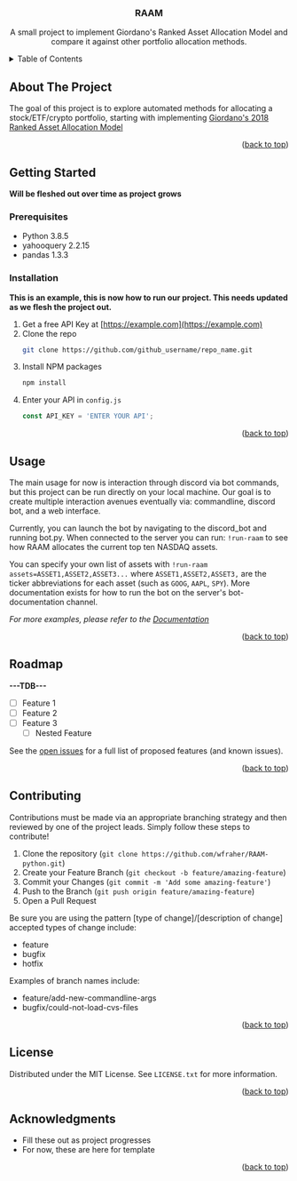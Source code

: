 
<!-- PROJECT SHIELDS -->
<!--
*** I'm using markdown "reference style" links for readability.
*** Reference links are enclosed in brackets [ ] instead of parentheses ( ).
*** See the bottom of this document for the declaration of the reference variables
*** for contributors-url, forks-url, etc. This is an optional, concise syntax you may use.
*** https://www.markdownguide.org/basic-syntax/#reference-style-links
-->


<!-- PROJECT LOGO *Removed this since we don't have a logo yet*-->
<br />
<div align="center">
<h3 align="center">RAAM</h3>

  <p align="center">
    A small project to implement Giordano's Ranked Asset Allocation Model and compare it against other portfolio allocation methods.
    <!--
    <br />
    <a href="https://github.com/github_username/repo_name"><strong>Explore the docs »</strong></a>
    <br />
    <br />
    <a href="https://github.com/github_username/repo_name">View Demo</a>
    ·
    <a href="https://github.com/github_username/repo_name/issues">Report Bug</a>
    ·
    <a href="https://github.com/github_username/repo_name/issues">Request Feature</a>
    -->
  </p>
</div>



<!-- TABLE OF CONTENTS -->
<details>
  <summary>Table of Contents</summary>
  <ol>
    <li>
      <a href="#about-the-project">About The Project</a>
    </li>
    <li>
      <a href="#getting-started">Getting Started</a>
      <ul>
        <li><a href="#prerequisites">Prerequisites</a></li>
        <li><a href="#installation">Installation</a></li>
      </ul>
    </li>
    <li><a href="#usage">Usage</a></li>
    <li><a href="#roadmap">Roadmap</a></li>
    <li><a href="#contributing">Contributing</a></li>
    <li><a href="#license">License</a></li>
    <li><a href="#acknowledgments">Acknowledgments</a></li>
  </ol>
</details>



<!-- ABOUT THE PROJECT -->
## About The Project

The goal of this project is to explore automated methods for allocating a stock/ETF/crypto portfolio, starting with implementing [Giordano's 2018 Ranked Asset Allocation Model](https://tanassociation.org/wp-content/uploads/2018/05/2018_dowaward-giordano.pdf)
<p align="right">(<a href="#readme-top">back to top</a>)</p>



<!-- GETTING STARTED -->
## Getting Started

**Will be fleshed out over time as project grows**
### Prerequisites

 - Python 3.8.5
 - yahooquery 2.2.15
 - pandas 1.3.3

### Installation
**This is an example, this is now how to run our project. This needs updated as we flesh the project out.**
1. Get a free API Key at [https://example.com](https://example.com)
2. Clone the repo
   ```sh
   git clone https://github.com/github_username/repo_name.git
   ```
3. Install NPM packages
   ```sh
   npm install
   ```
4. Enter your API in `config.js`
   ```js
   const API_KEY = 'ENTER YOUR API';
   ```

<p align="right">(<a href="#readme-top">back to top</a>)</p>



<!-- USAGE EXAMPLES -->
## Usage

The main usage for now is interaction through discord via bot commands, but this
project can be run directly on your local machine. Our goal is to create multiple
interaction avenues eventually via: commandline, discord bot, and a web interface.

Currently, you can launch the bot by navigating to the discord_bot and running bot.py. When connected to the server you can run:
`!run-raam` to see how RAAM allocates the current top ten NASDAQ assets.

You can specify your own list of assets with `!run-raam assets=ASSET1,ASSET2,ASSET3...` where `ASSET1,ASSET2,ASSET3,` are the ticker abbreviations for each asset (such as `GOOG`, `AAPL`, `SPY`).
More documentation exists for how to run the bot on the server's bot-documentation channel.

_For more examples, please refer to the [Documentation](https://example.com)_

<p align="right">(<a href="#readme-top">back to top</a>)</p>



<!-- ROADMAP -->
## Roadmap
**---TDB---**
- [ ] Feature 1
- [ ] Feature 2
- [ ] Feature 3
    - [ ] Nested Feature

See the [open issues](https://github.com/github_username/repo_name/issues) for a full list of proposed features (and known issues).

<p align="right">(<a href="#readme-top">back to top</a>)</p>



<!-- CONTRIBUTING -->
## Contributing

Contributions must be made via an appropriate branching strategy and then reviewed by one of the project leads. Simply follow these
steps to contribute!

1. Clone the repository (`git clone https://github.com/wfraher/RAAM-python.git`)
2. Create your Feature Branch (`git checkout -b feature/amazing-feature`)
3. Commit your Changes (`git commit -m 'Add some amazing-feature'`)
4. Push to the Branch (`git push origin feature/amazing-feature`)
5. Open a Pull Request

Be sure you are using the pattern [type of change]/[description of change]
accepted types of change include:
- feature
- bugfix
- hotfix

Examples of branch names include:
- feature/add-new-commandline-args
- bugfix/could-not-load-cvs-files

<p align="right">(<a href="#readme-top">back to top</a>)</p>



<!-- LICENSE -->
## License

Distributed under the MIT License. See `LICENSE.txt` for more information.

<p align="right">(<a href="#readme-top">back to top</a>)</p>



<!-- ACKNOWLEDGMENTS -->
## Acknowledgments

* []() Fill these out as project progresses
* []() For now, these are here for template

<p align="right">(<a href="#readme-top">back to top</a>)</p>